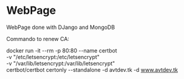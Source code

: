 # WebPage
WebPage done with DJango and MongoDB

Commando to renew CA:

docker run -it --rm -p 80:80 --name certbot \
         -v "/etc/letsencrypt:/etc/letsencrypt" \
         -v "/var/lib/letsencrypt:/var/lib/letsencrypt" \
         certbot/certbot certonly --standalone -d avtdev.tk -d www.avtdev.tk